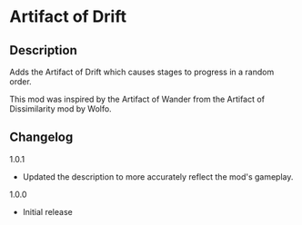﻿
# Artifact of Drift


## Description
Adds the Artifact of Drift which causes stages to progress in a random order.

This mod was inspired by the Artifact of Wander from the Artifact of Dissimilarity
mod by Wolfo.

## Changelog
1.0.1
* Updated the description to more accurately reflect the mod's gameplay.

1.0.0
* Initial release